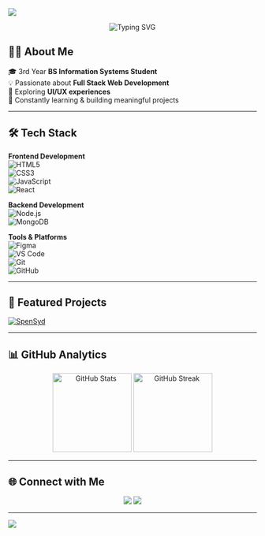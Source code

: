 <!-- Header Banner -->
<img src="https://capsule-render.vercel.app/api?type=waving&color=0:06b6d4,100:9333ea&height=200&section=header&text=Hello%20World!%20I'm%20Syddev%20🌐&fontSize=35&fontColor=ffffff&animation=fadeIn" />

<p align="center">
  <img src="https://readme-typing-svg.demolab.com?font=Fira+Code&size=24&pause=1000&color=00C2CB&width=435&lines=Full-Stack+Web+Developer+%F0%9F%92%B8;Lifelong+Learner+%F0%9F%93%9A" alt="Typing SVG" />
</p>

## 👨‍💻 About Me  
🎓 3rd Year **BS Information Systems Student**  
💡 Passionate about **Full Stack Web Development**  
🎨 Exploring **UI/UX experiences**  
🚀 Constantly learning & building meaningful projects  

---

## 🛠️ Tech Stack  

**Frontend Development**  
![HTML5](https://img.shields.io/badge/HTML5-E34F26?style=for-the-badge&logo=html5&logoColor=white)  
![CSS3](https://img.shields.io/badge/CSS3-1572B6?style=for-the-badge&logo=css3&logoColor=white)  
![JavaScript](https://img.shields.io/badge/JavaScript-F7E018?style=for-the-badge&logo=javascript&logoColor=000)  
![React](https://img.shields.io/badge/React-61DAFB?style=for-the-badge&logo=react&logoColor=000)  

**Backend Development**  
![Node.js](https://img.shields.io/badge/Node.js-339933?style=for-the-badge&logo=nodedotjs&logoColor=white)  
![MongoDB](https://img.shields.io/badge/MongoDB-4EA94B?style=for-the-badge&logo=mongodb&logoColor=white)  

**Tools & Platforms**  
![Figma](https://img.shields.io/badge/Figma-F24E1E?style=for-the-badge&logo=figma&logoColor=white)  
![VS Code](https://img.shields.io/badge/VS%20Code-007ACC?style=for-the-badge&logo=visual-studio-code&logoColor=white)  
![Git](https://img.shields.io/badge/Git-F05032?style=for-the-badge&logo=git&logoColor=white)  
![GitHub](https://img.shields.io/badge/GitHub-100000?style=for-the-badge&logo=github&logoColor=white)  

---

## 📌 Featured Projects

[![SpenSyd](https://img.shields.io/badge/Live%20Demo-SpenSyd-06b6d4?style=for-the-badge&logo=vercel&logoColor=white)](https://spensyd.vercel.app)

---

## 📊 GitHub Analytics  

<p align="center">
  <img src="https://github-readme-stats.vercel.app/api?username=Syddevv&show_icons=true&theme=radical" alt="GitHub Stats" height="160"/>
  <img src="https://github-readme-streak-stats.herokuapp.com?user=Syddevv&theme=radical" alt="GitHub Streak" height="160"/>
</p>

---

## 🌐 Connect with Me  

<p align="center">
  <a href="mailto:sydneysantos176@gmail.com"><img src="https://img.shields.io/badge/Email-D14836?style=for-the-badge&logo=gmail&logoColor=white"/></a>
  <a href="https://linkedin.com/in/yourlinkedin](https://www.linkedin.com/in/sydney-santos-471a0b301/"><img src="https://img.shields.io/badge/LinkedIn-0077B5?style=for-the-badge&logo=linkedin&logoColor=white"/></a>
</p>

---

<!-- Footer -->
<img src="https://capsule-render.vercel.app/api?type=waving&color=0:9333ea,100:06b6d4&height=120&section=footer" />
